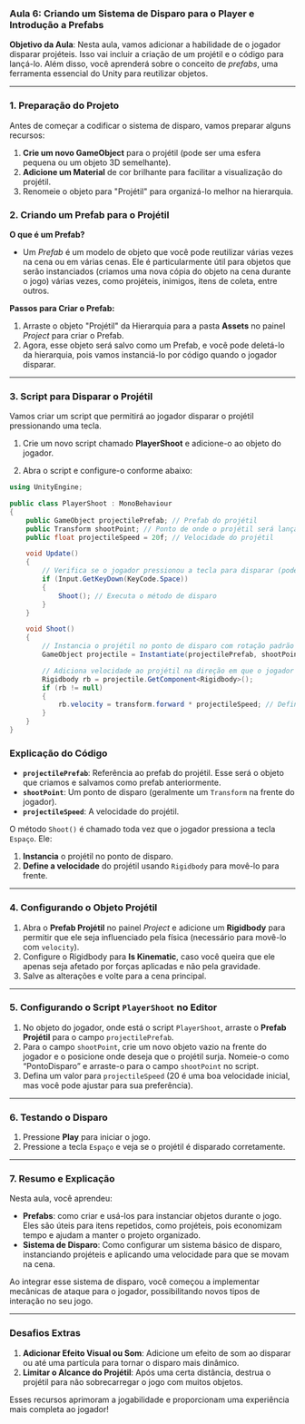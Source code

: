 ### Aula 6: Criando um Sistema de Disparo para o Player e Introdução a Prefabs

**Objetivo da Aula**: Nesta aula, vamos adicionar a habilidade de o jogador disparar projéteis. Isso vai incluir a criação de um projétil e o código para lançá-lo. Além disso, você aprenderá sobre o conceito de *prefabs*, uma ferramenta essencial do Unity para reutilizar objetos.

---

### 1. Preparação do Projeto

Antes de começar a codificar o sistema de disparo, vamos preparar alguns recursos:

1. **Crie um novo GameObject** para o projétil (pode ser uma esfera pequena ou um objeto 3D semelhante).
2. **Adicione um Material** de cor brilhante para facilitar a visualização do projétil.
3. Renomeie o objeto para "Projétil" para organizá-lo melhor na hierarquia.

### 2. Criando um Prefab para o Projétil

**O que é um Prefab?**
- Um *Prefab* é um modelo de objeto que você pode reutilizar várias vezes na cena ou em várias cenas. Ele é particularmente útil para objetos que serão instanciados (criamos uma nova cópia do objeto na cena durante o jogo) várias vezes, como projéteis, inimigos, itens de coleta, entre outros.

**Passos para Criar o Prefab:**

1. Arraste o objeto "Projétil" da Hierarquia para a pasta **Assets** no painel *Project* para criar o Prefab.
2. Agora, esse objeto será salvo como um Prefab, e você pode deletá-lo da hierarquia, pois vamos instanciá-lo por código quando o jogador disparar.

---

### 3. Script para Disparar o Projétil

Vamos criar um script que permitirá ao jogador disparar o projétil pressionando uma tecla.

1. Crie um novo script chamado **PlayerShoot** e adicione-o ao objeto do jogador.

2. Abra o script e configure-o conforme abaixo:

```csharp
using UnityEngine;

public class PlayerShoot : MonoBehaviour
{
    public GameObject projectilePrefab; // Prefab do projétil
    public Transform shootPoint; // Ponto de onde o projétil será lançado
    public float projectileSpeed = 20f; // Velocidade do projétil

    void Update()
    {
        // Verifica se o jogador pressionou a tecla para disparar (pode ser "Espaço")
        if (Input.GetKeyDown(KeyCode.Space))
        {
            Shoot(); // Executa o método de disparo
        }
    }

    void Shoot()
    {
        // Instancia o projétil no ponto de disparo com rotação padrão
        GameObject projectile = Instantiate(projectilePrefab, shootPoint.position, Quaternion.identity);

        // Adiciona velocidade ao projétil na direção em que o jogador está olhando
        Rigidbody rb = projectile.GetComponent<Rigidbody>();
        if (rb != null)
        {
            rb.velocity = transform.forward * projectileSpeed; // Define a velocidade do projétil
        }
    }
}
```

### Explicação do Código

- **`projectilePrefab`**: Referência ao prefab do projétil. Esse será o objeto que criamos e salvamos como prefab anteriormente.
- **`shootPoint`**: Um ponto de disparo (geralmente um `Transform` na frente do jogador).
- **`projectileSpeed`**: A velocidade do projétil.

O método `Shoot()` é chamado toda vez que o jogador pressiona a tecla `Espaço`. Ele:
1. **Instancia** o projétil no ponto de disparo.
2. **Define a velocidade** do projétil usando `Rigidbody` para movê-lo para frente.

---

### 4. Configurando o Objeto Projétil

1. Abra o **Prefab Projétil** no painel *Project* e adicione um **Rigidbody** para permitir que ele seja influenciado pela física (necessário para movê-lo com `velocity`).
2. Configure o Rigidbody para **Is Kinematic**, caso você queira que ele apenas seja afetado por forças aplicadas e não pela gravidade.
3. Salve as alterações e volte para a cena principal.

---

### 5. Configurando o Script `PlayerShoot` no Editor

1. No objeto do jogador, onde está o script `PlayerShoot`, arraste o **Prefab Projétil** para o campo `projectilePrefab`.
2. Para o campo `shootPoint`, crie um novo objeto vazio na frente do jogador e o posicione onde deseja que o projétil surja. Nomeie-o como “PontoDisparo” e arraste-o para o campo `shootPoint` no script.
3. Defina um valor para `projectileSpeed` (20 é uma boa velocidade inicial, mas você pode ajustar para sua preferência).

---

### 6. Testando o Disparo

1. Pressione **Play** para iniciar o jogo.
2. Pressione a tecla `Espaço` e veja se o projétil é disparado corretamente.

---

### 7. Resumo e Explicação

Nesta aula, você aprendeu:

- **Prefabs**: como criar e usá-los para instanciar objetos durante o jogo. Eles são úteis para itens repetidos, como projéteis, pois economizam tempo e ajudam a manter o projeto organizado.
- **Sistema de Disparo**: Como configurar um sistema básico de disparo, instanciando projéteis e aplicando uma velocidade para que se movam na cena.
  
Ao integrar esse sistema de disparo, você começou a implementar mecânicas de ataque para o jogador, possibilitando novos tipos de interação no seu jogo.

---

### Desafios Extras

1. **Adicionar Efeito Visual ou Som**: Adicione um efeito de som ao disparar ou até uma partícula para tornar o disparo mais dinâmico.
2. **Limitar o Alcance do Projétil**: Após uma certa distância, destrua o projétil para não sobrecarregar o jogo com muitos objetos.

Esses recursos aprimoram a jogabilidade e proporcionam uma experiência mais completa ao jogador!
